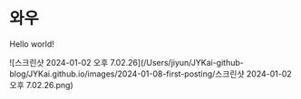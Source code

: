 # 와우

Hello world!

![스크린샷 2024-01-02 오후 7.02.26](/Users/jiyun/JYKai-github-blog/JYKai.github.io/images/2024-01-08-first-posting/스크린샷 2024-01-02 오후 7.02.26.png)